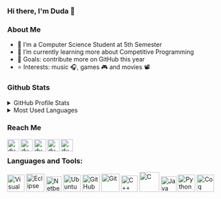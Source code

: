### Hi there, I'm Duda 👋


### About Me

- 🔭 I’m a Computer Science Student at 5th Semester
- 🌱 I’m currently learning more about Competitive Programming
- 🥅 Goals: contribute more on GitHub this year
- ⭐ Interests: music 🎧, games 🎮 and movies 📽️


### Github Stats
<details>
<summary>GitHub Profile Stats</summary>
<img align="center" alt="GitHub Stats" src="https://github-readme-stats.vercel.app/api?username=dudaholandah&show_icons=true"  />
</details>

<details>
<summary>Most Used Languages</summary>
<img align="center" alt="Most Used Languages" src="https://github-readme-stats.vercel.app/api/top-langs/?username=dudaholandah"/>
</details>  


<!--### Spotify Playing 🎧

[<img src="https://now-playing-codestackr.vercel.app/api/spotify-playing" alt="Duda Spotify Playing" width="350" />](https://open.spotify.com/user/kbunrghgtja0rwcs60d5b7lka)
-->

### Reach Me

[<img align="left" alt="dudaholandah | LinkedIn" width="28px" src="https://cdn.jsdelivr.net/npm/simple-icons@v3/icons/linkedin.svg" />][linkedin]
[<img align="left" alt="dudaholandah | Gmail" width="28px" src="https://cdn.jsdelivr.net/npm/simple-icons@3.13.0/icons/gmail.svg" />][gmail]
[<img align="left" alt="dudaholandah | Twitter" width="28px" src="https://cdn.jsdelivr.net/npm/simple-icons@v3/icons/twitter.svg" />][twitter]
[<img align="left" alt="dudaholandah | Instagram" width="28px" src="https://cdn.jsdelivr.net/npm/simple-icons@v3/icons/instagram.svg" />][instagram]
[<img align="left" alt="dudaholandah | Steam" width="28px" src="https://cdn.jsdelivr.net/npm/simple-icons@3.13.0/icons/steam.svg" />][steam]

<br/>

### Languages and Tools:


[<img src="https://upload.wikimedia.org/wikipedia/commons/9/9a/Visual_Studio_Code_1.35_icon.svg" width="40px" alt="Visual Studio Code" />][vscode]
[<img src="https://seeklogo.com/images/E/eclipse-logo-85FE4BEA34-seeklogo.com.png" width="42px" alt="Eclipse"/>][eclipse]
[<img src="https://upload.wikimedia.org/wikipedia/commons/9/98/Apache_NetBeans_Logo.svg" width="36px" alt="Netbeans" />][netbeans]
[<img src="https://cdn3.iconfinder.com/data/icons/popular-services-brands-vol-2/512/ubuntu-512.png" width="40px" alt="Ubuntu" />][ubuntu]
[<img src="https://upload.wikimedia.org/wikipedia/commons/9/91/Octicons-mark-github.svg" width="40px" alt="GitHub" />][github]
[<img src="https://upload.wikimedia.org/wikipedia/commons/3/3f/Git_icon.svg" width="42px" alt="Git" />][git]
[<img src="https://upload.wikimedia.org/wikipedia/commons/1/18/ISO_C%2B%2B_Logo.svg" width="38px" alt="C++" />][cpp]
[<img src="https://upload.wikimedia.org/wikipedia/commons/archive/3/35/20190417225046%21The_C_Programming_Language_logo.svg" width="46px" alt="C" />][c-lang]
[<img src="https://cdn.worldvectorlogo.com/logos/java-14.svg" width="36px" alt="Java" />][java]
[<img src="https://upload.wikimedia.org/wikipedia/commons/c/c3/Python-logo-notext.svg" width="40px" alt="Python" />][python]
[<img src="https://reposcope.com/media/unknown/none/unknown/coq.png" width="40px" alt="Coq" />][coq]


    

<!-- links-->

[linkedin]: https://www.linkedin.com/in/maria-eduarda-machado-de-holanda-4496a6202/
[gmail]: mailto:duda.mholanda@gmail.com
[twitter]: https://twitter.com/dudaholandah
[instagram]: https://www.instagram.com/dudaholandah/
[steam]: https://steamcommunity.com/id/dudaholandah/
[vscode]: https://code.visualstudio.com/docs
[github]: https://docs.github.com/pt/github
[cpp]: https://www.w3schools.com/cpp/default.asp
[c-lang]: https://en.cppreference.com/w/c/language
[ubuntu]: https://help.ubuntu.com/
[java]: https://www.w3schools.com/java/default.asp
[python]: https://www.w3schools.com/python/default.asp
[eclipse]: https://www.eclipse.org/getting_started/
[netbeans]: http://netbeans.apache.org/kb/
[coq]: https://coq.inria.fr/
[git]: https://git-scm.com/docs

